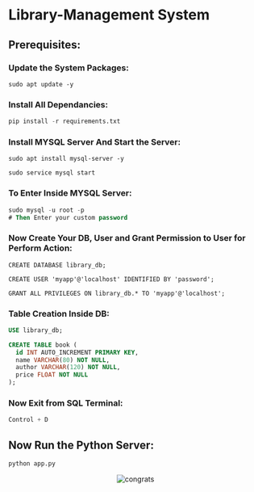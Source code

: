 # Library-Management System 

## Prerequisites: 

### Update the System Packages:

```shell
sudo apt update -y
```
### Install All Dependancies:

```python
pip install -r requirements.txt
```
### Install MYSQL Server And Start the Server:

```shell
sudo apt install mysql-server -y
```
```shell
sudo service mysql start
```
### To Enter Inside MYSQL Server:
```sql
sudo mysql -u root -p
# Then Enter your custom password
```
### Now Create Your DB, User and Grant Permission to User for Perform Action:

``` CREATE DATABASE library_db; ```

``` CREATE USER 'myapp'@'localhost' IDENTIFIED BY 'password'; ```

``` GRANT ALL PRIVILEGES ON library_db.* TO 'myapp'@'localhost'; ```

### Table Creation Inside DB:
```sql
USE library_db;
```
```sql
CREATE TABLE book (
  id INT AUTO_INCREMENT PRIMARY KEY,
  name VARCHAR(80) NOT NULL,
  author VARCHAR(120) NOT NULL,
  price FLOAT NOT NULL
);
```
### Now Exit from SQL Terminal:
```sql
Control + D
```
## Now Run the Python Server:
```python
python app.py
```

<p align="center">
  <img src="https://firebasestorage.googleapis.com/v0/b/mirror-webapp.appspot.com/o/myimages%2F515015ba5ac0-24d1-45ba-a9f5-b9941e6e4a76.gif?alt=media&token=eac99c1f-80e4-4bb2-b666-3f158f98b296&_gl=1*r0n8n6*_ga*OTQwMzkxNTQwLjE2OTc5MDU5NzQ.*_ga_CW55HF8NVT*MTY5NzkwNTk3NC4xLjEuMTY5NzkwNjQ4OS42MC4wLjA." alt="congrats"/>
</p>

